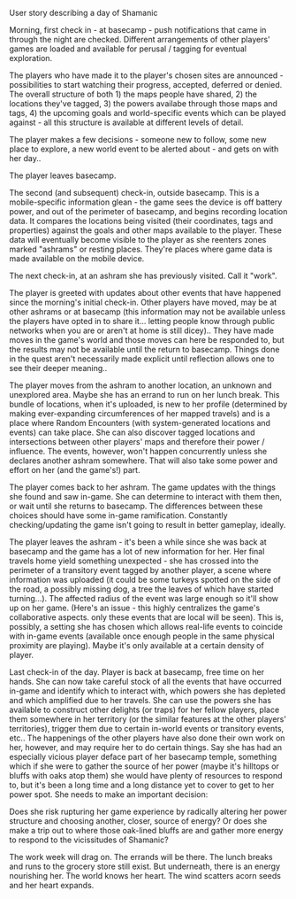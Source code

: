 User story describing a day of Shamanic

Morning, first check in - at basecamp - push notifications that came in through the night are checked. Different arrangements of other players' games are loaded and available for perusal / tagging for eventual exploration.

The players who have made it to the player's chosen sites are announced - possibilities to start watching their progress, accepted, deferred or denied. The overall structure of both 1) the maps people have shared, 2) the locations they've tagged, 3) the powers availabe through those maps and tags, 4) the upcoming goals and world-specific events which can be played against - all this structure is available at different levels of detail.

The player makes a few decisions - someone new to follow, some new place to explore, a new world event to be alerted about - and gets on with her day..

The player leaves basecamp.

The second (and subsequent) check-in, outside basecamp. This is a mobile-specific information glean - the game sees the device is off battery power, and out of the perimeter of basecamp, and begins recording location data. It compares the locations being visited (their coordinates, tags and properties) against the goals and other maps available to the player. These data will eventually become visible to the player as she reenters zones marked "ashrams" or resting places. They're places where game data is made available on the mobile device.

The next check-in, at an ashram she has previously visited. Call it "work".

The player is greeted with updates about other events that have happened since the morning's initial check-in. Other players have moved, may be at other ashrams or at basecamp (this information may not be available unless the players have opted in to share it... letting people know through public networks when you are or aren't at home is still dicey).. They have made moves in the game's world and those moves can here be responded to, but the results may not be available until the return to basecamp. Things done in the quest aren't necessarily made explicit until reflection allows one to see their deeper meaning..

The player moves from the ashram to another location, an unknown and unexplored area. Maybe she has an errand to run on her lunch break. This bundle of locations, when it's uploaded, is new to her profile (determined by making ever-expanding circumferences of her mapped travels) and is a place where Random Encounters (with system-generated locations and events) can take place. She can also discover tagged locations and intersections between other players' maps and therefore their power / influence. The events, however, won't happen concurrently unless she declares another ashram somewhere. That will also take some power and effort on her (and the game's!) part.

The player comes back to her ashram. The game updates with the things she found and saw in-game. She can determine to interact with them then, or wait until she returns to basecamp. The differences between these choices should have some in-game ramification. Constantly checking/updating the game isn't going to result in better gameplay, ideally.

The player leaves the ashram - it's been a while since she was back at basecamp and the game has a lot of new information for her. Her final travels home yield something unexpected - she has crossed into the perimeter of a transitory event tagged by another player, a scene where information was uploaded (it could be some turkeys spotted on the side of the road, a possibly missing dog, a tree the leaves of which have started turning...). The affected radius of the event was large enough so it'll show up on her game. (Here's an issue - this highly centralizes the game's collaborative aspects. only these events that are local will be seen). This is, possibly, a setting she has chosen which allows real-life events to coincide with in-game events (available once enough people in the same physical proximity are playing). Maybe it's only available at a certain density of player.

Last check-in of the day. Player is back at basecamp, free time on her hands. She can now take careful stock of all the events that have occurred in-game and identify which to interact with, which powers she has depleted and which amplified due to her travels. She can use the powers she has available to construct other delights (or traps) for her fellow players, place them somewhere in her territory (or the similar features at the other players' territories), trigger them due to certain in-world events or transitory events, etc.. The happenings of the other players have also done their own work on her, however, and may require her to do certain things. Say she has had an especially vicious player deface part of her basecamp temple, something which if she were to gather the source of her power (maybe it's hilltops or bluffs with oaks atop them) she would have plenty of resources to respond to, but it's been a long time and a long distance yet to cover to get to her power spot. She needs to make an important decision:

Does she risk rupturing her game experience by radically altering her power structure and choosing another, closer, source of energy? Or does she make a trip out to where those oak-lined bluffs are and gather more energy to respond to the vicissitudes of Shamanic?

The work week will drag on. The errands will be there. The lunch breaks and runs to the grocery store still exist. But underneath, there is an energy nourishing her. The world knows her heart. The wind scatters acorn seeds and her heart expands.
